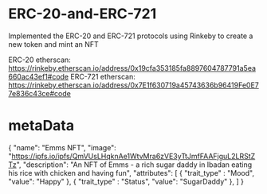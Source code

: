 # ERC-20-and-ERC-721
Implemented the ERC-20 and ERC-721 protocols using Rinkeby to create a new token and mint an NFT

ERC-20 etherscan: https://rinkeby.etherscan.io/address/0x19cfa353185fa8897604787791a5ea660ac43ef1#code
ERC-721 etherscan: https://rinkeby.etherscan.io/address/0x7E1f630719a45743636b96419Fe0E77e836c43ce#code

 # metaData 
 {
"name": "Emms NFT",
"image": "https://ipfs.io/ipfs/QmVUsLHqknAe1WtvMra6zVE3yTtJmfFAAFjguL2LRStZTz",
"description": "An NFT of Emms - a rich sugar daddy in Ibadan eating his rice with chicken and having fun",
"attributes": [
	{
 	   "trait_type" : "Mood",
	   "value": "Happy" 
	},
	{
 	   "trait_type" : "Status",
	   "value": "SugarDaddy" 
	}, ]
}
